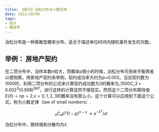 ```yaml
---
title: 【统计】泊松分布与小数定律
date: 2021/10/09
tags: 
- 统计
- 概率学
---
```

泊松分布是一种离散型概率分布，适合于描述单位时间内随机事件发生的次数。
<!--more-->
## 举例： 房地产契约
在二项分布中，当样本数n较大，而概率p很小的时候，泊松分布可用来平衡两者以便观察。用房地产契约来举例，契约成功率大约为p=0.002。当总契约数为1000时，利用二项分布的公式来计算契约成功数为3的概率为${}\_{1000}C\_{3} \bullet 0.002^{3}(0.998)^{997}$，进行这样的计算显然不够现实。然而这个二项分布期待值$E(X)=np=2$,$x=0, 1, 2, 3$的概率没有那么小。这个计算可以应用到下面这个公式，称为小数定律（law of small numbers）.  

$$ {}_{n}C_{x}p^{x}(1-p)^{n-x} \rightarrow e^{-\lambda}^{x}/x!$$

泊松分布中，期待值和分散均为$\lambda$